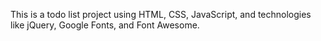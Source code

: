 This is a todo list project using HTML, CSS, JavaScript, and technologies like jQuery, Google Fonts, and Font Awesome.
